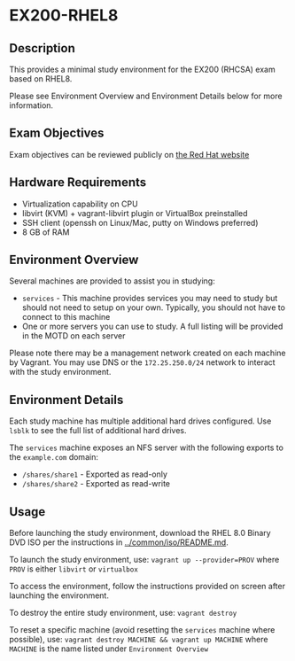 # EX200-RHEL8

## Description

This provides a minimal study environment for the EX200 (RHCSA) exam based on RHEL8.

Please see Environment Overview and Environment Details below for more information.

## Exam Objectives

Exam objectives can be reviewed publicly on [the Red Hat website](https://www.redhat.com/en/services/training/ex200-red-hat-certified-system-administrator-rhcsa-exam)

## Hardware Requirements

* Virtualization capability on CPU
* libvirt (KVM) + vagrant-libvirt plugin or VirtualBox preinstalled
* SSH client (openssh on Linux/Mac, putty on Windows preferred)
* 8 GB of RAM

## Environment Overview

Several machines are provided to assist you in studying:

* `services` - This machine provides services you may need to study but should not need to setup on your own. Typically, you should not have to connect to this machine
* One or more servers you can use to study. A full listing will be provided in the MOTD on each server

Please note there may be a management network created on each machine by Vagrant. You may use DNS or the `172.25.250.0/24` network to interact with the study environment.

## Environment Details

Each study machine has multiple additional hard drives configured. Use `lsblk` to see the full list of additional hard drives.

The `services` machine exposes an NFS server with the following exports to the `example.com` domain:

* `/shares/share1` - Exported as read-only
* `/shares/share2` - Exported as read-write

## Usage

Before launching the study environment, download the RHEL 8.0 Binary DVD ISO per the instructions in [../common/iso/README.md](../common/iso/README.md).

To launch the study environment, use: `vagrant up --provider=PROV` where `PROV` is either `libvirt` or `virtualbox`

To access the environment, follow the instructions provided on screen after launching the environment.

To destroy the entire study environment, use: `vagrant destroy`

To reset a specific machine (avoid resetting the `services` machine where possible), use: `vagrant destroy MACHINE && vagrant up MACHINE` where `MACHINE` is the name listed under `Environment Overview`
